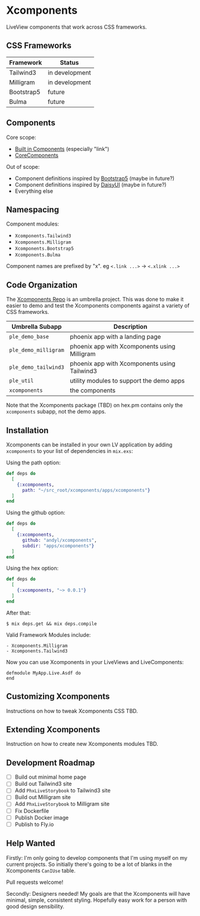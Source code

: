 # Xcomponents

LiveView components that work across CSS frameworks.

## CSS Frameworks  

| Framework  | Status         |
|------------|----------------|
| Tailwind3  | in development |
| Milligram  | in development |
| Bootstrap5 | future         |
| Bulma      | future         |

## Components 

Core scope:  
- [Built in Components](https://hexdocs.pm/phoenix_live_view/Phoenix.Component.html#components) (especially "link")
- [CoreComponents](https://github.com/phoenixframework/phoenix/blob/3cf1f1065ce11a906bd04b7841814cdced3f0df2/installer/templates/phx_web/components/core_components.ex)

Out of scope: 
- Component definitions inspired by [Bootstrap5](https://getbootstrap.com/docs/5.0/getting-started/introduction/) (maybe in future?)
- Component definitions inspired by [DaisyUI](https://daisyui.com/) (maybe in future?)
- Everything else

## Namespacing 

Component modules: 
- `Xcomponents.Tailwind3`
- `Xcomponents.Milligram`
- `Xcomponents.Bootstrap5`
- `Xcomponents.Bulma`

Component names are prefixed by "x".  eg `<.link ...>` -> `<.xlink ...>`

## Code Organization 

The [Xcomponents Repo][gh] is an umbrella project.  This was done to make it
easier to demo and test the Xcomponents components against a variety of CSS
frameworks.  

| Umbrella Subapp      | Description                                   |
|----------------------|-----------------------------------------------|
| `ple_demo_base`      | phoenix app with a landing page               |
| `ple_demo_milligram` | phoenix app with Xcomponents using Milligram |
| `ple_demo_tailwind3` | phoenix app with Xcomponents using Tailwind3 |
| `ple_util`           | utility modules to support the demo apps      |
| `xcomponents`        | the components                                |

Note that the Xcomponents package (TBD) on hex.pm contains only the
`xcomponents` subapp, not the demo apps.

[gh]: https://github.com/andyl/xcomponents

## Installation

Xcomponents can be installed in your own LV application by adding
`xcomponents` to your list of dependencies in `mix.exs`:

Using the path option: 
```elixir
def deps do
  [
    {:xcomponents, 
      path: "~/src_root/xcomponents/apps/xcomponents"}
  ]
end
```

Using the github option: 
```elixir
def deps do
  [
    {:xcomponents, 
      github: "andyl/xcomponents",
      subdir: "apps/xcomponents"}
  ]
end
```

Using the hex option: 
```elixir
def deps do
  [
    {:xcomponents, "~> 0.0.1"}
  ]
end
```

After that:

    $ mix deps.get && mix deps.compile

Valid Framework Modules include:

    - Xcomponents.Milligram
    - Xcomponents.Tailwind3 

Now you can use Xcomponents in your LiveViews and LiveComponents:

    defmodule MyApp.Live.Asdf do
    end

## Customizing Xcomponents

Instructions on how to tweak Xcomponents CSS TBD.

## Extending Xcomponents

Instruction on how to create new Xcomponents modules TBD.

## Development Roadmap 

- [ ] Build out minimal home page 
- [ ] Build out Tailwind3 site 
- [ ] Add `PhxLiveStorybook` to Tailwind3 site 
- [ ] Build out Milligram site 
- [ ] Add `PhxLiveStorybook` to Milligram site 
- [ ] Fix Dockerfile 
- [ ] Publish Docker image 
- [ ] Publish to Fly.io 

## Help Wanted 

Firstly: I'm only going to develop components that I'm using myself on my
current projects.  So initially there's going to be a lot of blanks in the
Xcomponents `CanIUse` table.

Pull requests welcome!

Secondly: Designers needed!  My goals are that the Xcomponents will have
minimal, simple, consistent styling.  Hopefully easy work for a person with
good design sensibility.

